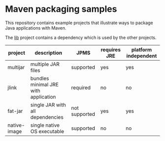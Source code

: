 # Maven packaging samples

This repository contains example projects that illustrate ways to package Java applications with Maven.

The [lib](lib) project contains a dependency which is used by the other projects.

|project|description|JPMS|requires JRE|platform independent|
|---|---|---|---|---|
|multijar|multiple JAR files|supported|yes|yes|
|jlink|bundles minimal JRE with application|required|no|no|
|fat-jar|single JAR with all dependencies|not supported|yes|yes|
|native-image|single native OS executable|supported|no|no|